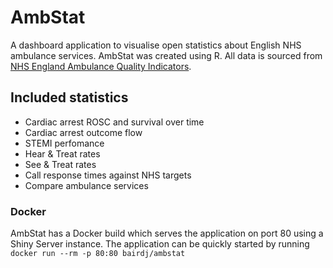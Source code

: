 # AmbStat
A dashboard application to visualise open statistics about English NHS ambulance services. AmbStat was created using R.
All data is sourced from [NHS England Ambulance Quality Indicators](https://www.england.nhs.uk/statistics/statistical-work-areas/ambulance-quality-indicators/).
## Included statistics
* Cardiac arrest ROSC and survival over time
* Cardiac arrest outcome flow
* STEMI perfomance
* Hear & Treat rates
* See & Treat rates
* Call response times against NHS targets
* Compare ambulance services
### Docker
AmbStat has a Docker build which serves the application on port 80 using a Shiny Server instance.
The application can be quickly started by running
`
docker run --rm -p 80:80 bairdj/ambstat
`
